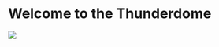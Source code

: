 
<p align="center" style="text-align: center">
  <h1>Welcome to the Thunderdome</h1>
  <img src="https://media.giphy.com/media/RFIuO4XWzU8gg/giphy.gif">
</p>
